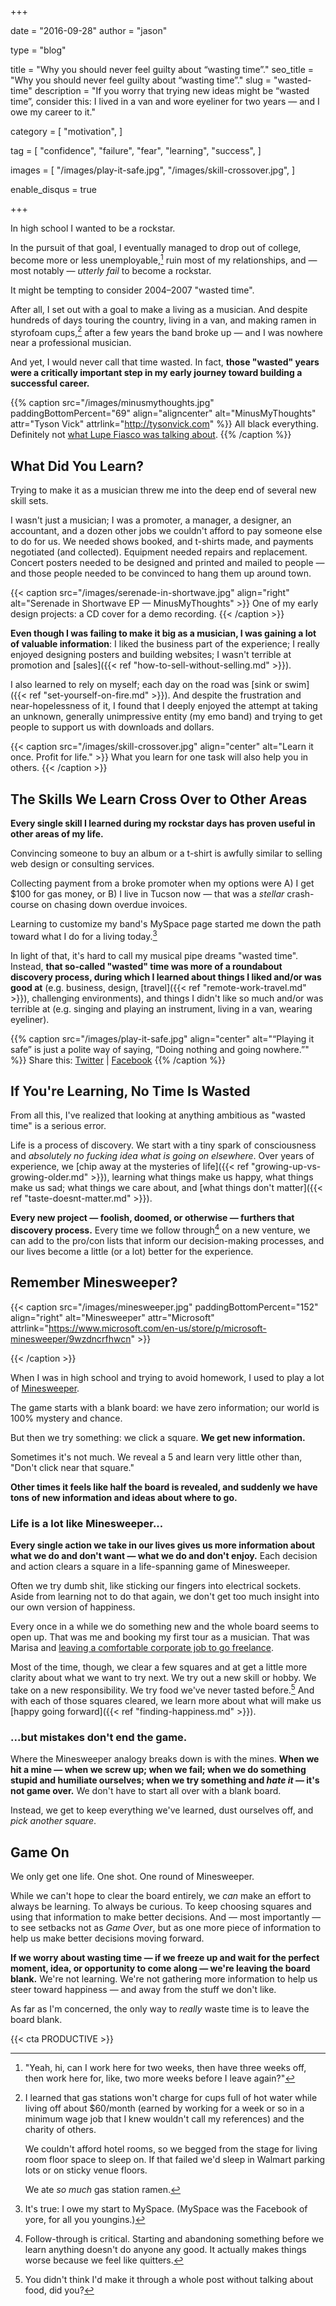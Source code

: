 +++

date = "2016-09-28"
author = "jason"

type = "blog"

title = "Why you should never feel guilty about “wasting time”."
seo_title = "Why you should never feel guilty about “wasting time”."
slug = "wasted-time"
description = "If you worry that trying new ideas might be “wasted time”, consider this: I lived in a van and wore eyeliner for two years — and I owe my career to it."

category = [
    "motivation",
]

tag = [
    "confidence",
    "failure",
    "fear",
    "learning",
    "success",
]

images = [
    "/images/play-it-safe.jpg",
    "/images/skill-crossover.jpg",
]

enable_disqus = true

+++

In high school I wanted to be a rockstar.

In the pursuit of that goal, I eventually managed to drop out of college, become more or less unemployable,[^unemployable] ruin most of my relationships, and — most notably — _utterly fail_ to become a rockstar.

[^unemployable]:
    "Yeah, hi, can I work here for two weeks, then have three weeks off, then work here for, like, two more weeks before I leave again?"

It might be tempting to consider 2004–2007 "wasted time".

After all, I set out with a goal to make a living as a musician. And despite hundreds of days touring the country, living in a van, and making ramen in styrofoam cups,[^broke] after a few years the band broke up — and I was nowhere near a professional musician.

[^broke]:
    I learned that gas stations won't charge for cups full of hot water while living off about $60/month (earned by working for a week or so in a minimum wage job that I knew wouldn't call my references) and the charity of others.

    We couldn't afford hotel rooms, so we begged from the stage for living room floor space to sleep on. If that failed we'd sleep in Walmart parking lots or on sticky venue floors.

    We ate _so much_ gas station ramen.

And yet, I would never call that time wasted. In fact, **those "wasted" years were a critically important step in my early journey toward building a successful career.**

{{% caption src="/images/minusmythoughts.jpg"
            paddingBottomPercent="69"
            align="aligncenter"
            alt="MinusMyThoughts"
            attr="Tyson Vick"
            attrlink="http://tysonvick.com" %}}
  All black everything. Definitely not [what Lupe Fiasco was talking about](https://www.youtube.com/watch?v=71McnVwWPwU).
{{% /caption %}}

## What Did You Learn?

Trying to make it as a musician threw me into the deep end of several new skill sets.

I wasn't just a musician; I was a promoter, a manager, a designer, an accountant, and a dozen other jobs we couldn't afford to pay someone else to do for us. We needed shows booked, and t-shirts made, and payments negotiated (and collected). Equipment needed repairs and replacement. Concert posters needed to be designed and printed and mailed to people — and those people needed to be convinced to hang them up around town.

{{< caption src="/images/serenade-in-shortwave.jpg"
            align="right"
            alt="Serenade in Shortwave EP — MinusMyThoughts" >}}
  One of my early design projects: a CD cover for a demo recording.
{{< /caption >}}

**Even though I was failing to make it big as a musician, I was gaining a lot of valuable information**: I liked the business part of the experience; I really enjoyed designing posters and building websites; I wasn't terrible at promotion and [sales]({{< ref "how-to-sell-without-selling.md" >}}).

I also learned to rely on myself; each day on the road was [sink or swim]({{< ref "set-yourself-on-fire.md" >}}). And despite the frustration and near-hopelessness of it, I found that I deeply enjoyed the attempt at taking an unknown, generally unimpressive entity (my emo band) and trying to get people to support us with downloads and dollars.

{{< caption src="/images/skill-crossover.jpg"
            align="center"
            alt="Learn it once. Profit for life." >}}
  What you learn for one task will also help you in others.
{{< /caption >}}

## The Skills We Learn Cross Over to Other Areas

**Every single skill I learned during my rockstar days has proven useful in other areas of my life.**

Convincing someone to buy an album or a t-shirt is awfully similar to selling web design or consulting services.

Collecting payment from a broke promoter when my options were A) I get $100 for gas money, or B) I live in Tucson now — that was a _stellar_ crash-course on chasing down overdue invoices.

Learning to customize my band's MySpace page started me down the path toward what I do for a living today.[^myspace]

[^myspace]:
    It's true: I owe my start to MySpace. (MySpace was the Facebook of yore, for all you youngins.)

In light of that, it's hard to call my musical pipe dreams "wasted time". Instead, **that so-called "wasted" time was more of a roundabout discovery process, during which I learned about things I liked and/or was good at** (e.g. business, design, [travel]({{< ref "remote-work-travel.md" >}}), challenging environments), and things I didn't like so much and/or was terrible at (e.g. singing and playing an instrument, living in a van, wearing eyeliner).

{{% caption src="/images/play-it-safe.jpg"
            align="center"
            alt="“Playing it safe” is just a polite way of saying, “Doing nothing and going nowhere.”" %}}
  Share this: [Twitter](https://twitter.com/intent/retweet?tweet_id=781215427997290496) | [Facebook](https://www.facebook.com/jlengstorf/photos/a.171796939556882.41687.107496345986942/1103492916387275/?type=3&theater)
{{% /caption %}}

## If You're Learning, No Time Is Wasted

From all this, I've realized that looking at anything ambitious as "wasted time" is a serious error.

Life is a process of discovery. We start with a tiny spark of consciousness and *absolutely no fucking idea what is going on elsewhere*. Over years of experience, we [chip away at the mysteries of life]({{< ref "growing-up-vs-growing-older.md" >}}), learning what things make us happy, what things make us sad; what things we care about, and [what things don't matter]({{< ref "taste-doesnt-matter.md" >}}).

**Every new project — foolish, doomed, or otherwise — furthers that discovery process.** Every time we follow through[^follow-through] on a new venture, we can add to the pro/con lists that inform our decision-making processes, and our lives become a little (or a lot) better for the experience.

[^follow-through]:
    Follow-through is critical. Starting and abandoning something before we learn anything doesn't do anyone any good. It actually makes things worse because we feel like quitters.

## Remember Minesweeper?

{{< caption src="/images/minesweeper.jpg"
            paddingBottomPercent="152"
            align="right"
            alt="Minesweeper"
            attr="Microsoft"
            attrlink="https://www.microsoft.com/en-us/store/p/microsoft-minesweeper/9wzdncrfhwcn" >}}

{{< /caption >}}

When I was in high school and trying to avoid homework, I used to play a lot of [Minesweeper](https://www.microsoft.com/en-us/store/p/microsoft-minesweeper/9wzdncrfhwcn).

The game starts with a blank board: we have zero information; our world is 100% mystery and chance.

But then we try something: we click a square. **We get new information.**

Sometimes it's not much. We reveal a 5 and learn very little other than, "Don't click near that square."

**Other times it feels like half the board is revealed, and suddenly we have tons of new information and ideas about where to go.**

### Life is a lot like Minesweeper...

**Every single action we take in our lives gives us more information about what we do and don't want — what we do and don't enjoy.** Each decision and action clears a square in a life-spanning game of Minesweeper.

Often we try dumb shit, like sticking our fingers into electrical sockets. Aside from learning not to do that again, we don't get too much insight into our own version of happiness.

Every once in a while we do something new and the whole board seems to open up. That was me and booking my first tour as a musician. That was Marisa and [leaving a comfortable corporate job to go freelance](http://thenuschool.com/how-to-get-over-fear/).

Most of the time, though, we clear a few squares and at get a little more clarity about what we want to try next. We try out a new skill or hobby. We take on a new responsibility. We try food we've never tasted before.[^food-reference] And with each of those squares cleared, we learn more about what will make us [happy going forward]({{< ref "finding-happiness.md" >}}).

[^food-reference]:
    You didn't think I'd make it through a whole post without talking about food, did you?

### ...but mistakes don't end the game.

Where the Minesweeper analogy breaks down is with the mines. **When we hit a mine — when we screw up; when we fail; when we do something stupid and humiliate ourselves; when we try something and _hate it_ — it's not game over.** We don't have to start all over with a blank board.

Instead, we get to keep everything we've learned, dust ourselves off, and _pick another square_.

## Game On

We only get one life. One shot. One round of Minesweeper.

While we can't hope to clear the board entirely, we _can_ make an effort to always be learning. To always be curious. To keep choosing squares and using that information to make better decisions. And — most importantly — to see setbacks not as _Game Over_, but as one more piece of information to help us make better decisions moving forward.

**If we worry about wasting time — if we freeze up and wait for the perfect moment, idea, or opportunity to come along — we're leaving the board blank.** We're not learning. We're not gathering more information to help us steer toward happiness — and away from the stuff we don't like.

As far as I'm concerned, the only way to _really_ waste time is to leave the board blank.

{{< cta PRODUCTIVE >}}

